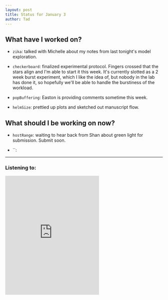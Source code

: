 ```yaml
---
layout: post 
title: Status for January 3 
author: Tad
---
```

 
## What have I worked on?
 
* `zika`: talked with Michelle about my notes from last tonight's model exploration. 


* `checkerboard`: finalized experimental protocol. Fingers crossed that the stars align and I'm able to start it this week. It's currently slotted as a 2 week burst experiment, which I like the idea of, but nobody in the lab has done it, so hopefully we'll be able to handle the burstiness of the workload. 


* `popBuffering`: Easton is providing comments sometime this week. 

* `helmSize`: prettied up plots and sketched out manuscript flow.






## What should I be working on now? 


* `hostRange`: waiting to hear back from Shan about green light for submission. Submit soon. 

* ``: 
 
 
 
--- 
 
### Listening to: 
 <iframe src='https://embed.spotify.com/?uri=spotify%3Atrack%3A7ofZgS5xDW0XodfjaXWvZG' width='300' height='380' frameborder='0' allowtransparency='true'></iframe> 
 <i class='fa fa-code' style='color:pink'></i> 
